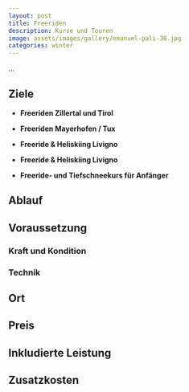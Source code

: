 ```yaml
---
layout: post
title: Freeriden
description: Kurse und Touren
image: assets/images/gallery/emanuel-pali-38.jpg
categories: winter
---
```


...

## Ziele
- **Freeriden Zillertal und Tirol** 

- **Freeriden Mayerhofen / Tux** 

- **Freeride & Heliskiing Livigno** 

- **Freeride & Heliskiing Livigno** 

- **Freeride- und Tiefschneekurs für Anfänger** 

## Ablauf

## Voraussetzung

### Kraft und Kondition

### Technik

## Ort

## Preis

## Inkludierte Leistung

## Zusatzkosten
